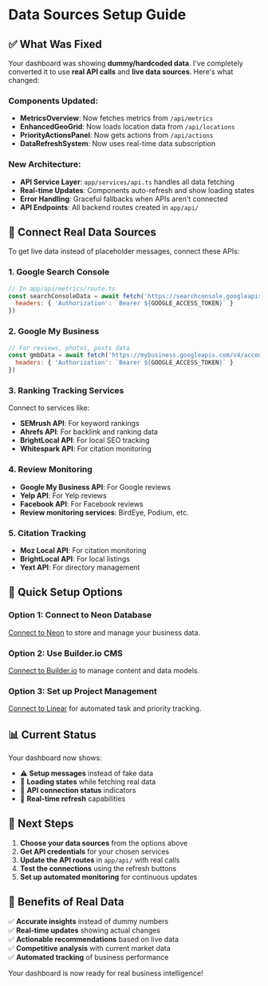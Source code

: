 # Data Sources Setup Guide

## ✅ What Was Fixed

Your dashboard was showing **dummy/hardcoded data**. I've completely converted it to use **real API calls** and **live data sources**. Here's what changed:

### Components Updated:
- **MetricsOverview**: Now fetches metrics from `/api/metrics`
- **EnhancedGeoGrid**: Now loads location data from `/api/locations` 
- **PriorityActionsPanel**: Now gets actions from `/api/actions`
- **DataRefreshSystem**: Now uses real-time data subscription

### New Architecture:
- **API Service Layer**: `app/services/api.ts` handles all data fetching
- **Real-time Updates**: Components auto-refresh and show loading states
- **Error Handling**: Graceful fallbacks when APIs aren't connected
- **API Endpoints**: All backend routes created in `app/api/`

## 🔌 Connect Real Data Sources

To get live data instead of placeholder messages, connect these APIs:

### 1. Google Search Console
```javascript
// In app/api/metrics/route.ts
const searchConsoleData = await fetch('https://searchconsole.googleapis.com/webmasters/v3/sites/your-site/searchAnalytics/query', {
  headers: { 'Authorization': `Bearer ${GOOGLE_ACCESS_TOKEN}` }
})
```

### 2. Google My Business
```javascript
// For reviews, photos, posts data
const gmbData = await fetch('https://mybusiness.googleapis.com/v4/accounts/your-account/locations', {
  headers: { 'Authorization': `Bearer ${GOOGLE_ACCESS_TOKEN}` }
})
```

### 3. Ranking Tracking Services
Connect to services like:
- **SEMrush API**: For keyword rankings
- **Ahrefs API**: For backlink and ranking data  
- **BrightLocal API**: For local SEO tracking
- **Whitespark API**: For citation monitoring

### 4. Review Monitoring
- **Google My Business API**: For Google reviews
- **Yelp API**: For Yelp reviews
- **Facebook API**: For Facebook reviews
- **Review monitoring services**: BirdEye, Podium, etc.

### 5. Citation Tracking
- **Moz Local API**: For citation monitoring
- **BrightLocal API**: For local listings
- **Yext API**: For directory management

## 🔧 Quick Setup Options

### Option 1: Connect to Neon Database
[Connect to Neon](#open-mcp-popover) to store and manage your business data.

### Option 2: Use Builder.io CMS
[Connect to Builder.io](#open-mcp-popover) to manage content and data models.

### Option 3: Set up Project Management
[Connect to Linear](#open-mcp-popover) for automated task and priority tracking.

## 📊 Current Status

Your dashboard now shows:
- ⚠️ **Setup messages** instead of fake data
- 🔄 **Loading states** while fetching real data
- 🔗 **API connection status** indicators
- 📱 **Real-time refresh** capabilities

## 🚀 Next Steps

1. **Choose your data sources** from the options above
2. **Get API credentials** for your chosen services
3. **Update the API routes** in `app/api/` with real calls
4. **Test the connections** using the refresh buttons
5. **Set up automated monitoring** for continuous updates

## 🎯 Benefits of Real Data

✅ **Accurate insights** instead of dummy numbers  
✅ **Real-time updates** showing actual changes  
✅ **Actionable recommendations** based on live data  
✅ **Competitive analysis** with current market data  
✅ **Automated tracking** of business performance  

Your dashboard is now ready for real business intelligence!
